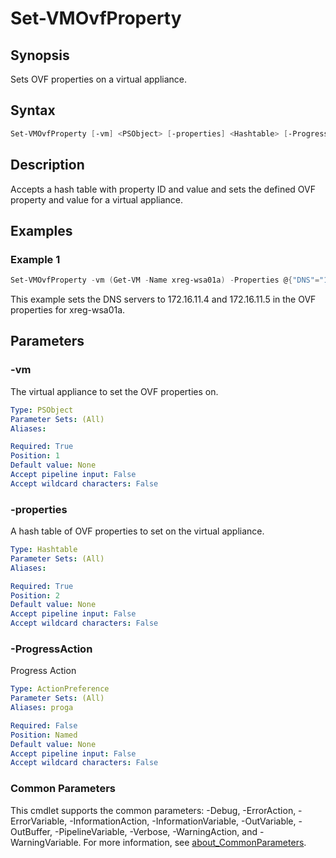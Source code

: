 # Set-VMOvfProperty

## Synopsis

Sets OVF properties on a virtual appliance.

## Syntax

```powershell
Set-VMOvfProperty [-vm] <PSObject> [-properties] <Hashtable> [-ProgressAction <ActionPreference>] [<CommonParameters>]
```

## Description

Accepts a hash table with property ID and value and sets the defined OVF property and value for a virtual
appliance.

## Examples

### Example 1

```powershell
Set-VMOvfProperty -vm (Get-VM -Name xreg-wsa01a) -Properties @{"DNS"="172.16.11.4,172.16.11.5"}
```

This example sets the DNS servers to 172.16.11.4 and 172.16.11.5 in the OVF properties for xreg-wsa01a.

## Parameters

### -vm

The virtual appliance to set the OVF properties on.

```yaml
Type: PSObject
Parameter Sets: (All)
Aliases:

Required: True
Position: 1
Default value: None
Accept pipeline input: False
Accept wildcard characters: False
```

### -properties

A hash table of OVF properties to set on the virtual appliance.

```yaml
Type: Hashtable
Parameter Sets: (All)
Aliases:

Required: True
Position: 2
Default value: None
Accept pipeline input: False
Accept wildcard characters: False
```

### -ProgressAction

Progress Action

```yaml
Type: ActionPreference
Parameter Sets: (All)
Aliases: proga

Required: False
Position: Named
Default value: None
Accept pipeline input: False
Accept wildcard characters: False
```

### Common Parameters

This cmdlet supports the common parameters: -Debug, -ErrorAction, -ErrorVariable, -InformationAction, -InformationVariable, -OutVariable, -OutBuffer, -PipelineVariable, -Verbose, -WarningAction, and -WarningVariable. For more information, see [about_CommonParameters](http://go.microsoft.com/fwlink/?LinkID=113216).
